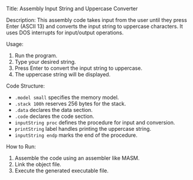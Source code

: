 Title: Assembly Input String and Uppercase Converter

Description:
This assembly code takes input from the user until they press Enter (ASCII 13) and converts the input string to uppercase characters. It uses DOS interrupts for input/output operations.

Usage:
1. Run the program.
2. Type your desired string.
3. Press Enter to convert the input string to uppercase.
4. The uppercase string will be displayed.

Code Structure:
- `.model small` specifies the memory model.
- `.stack 100h` reserves 256 bytes for the stack.
- `.data` declares the data section.
- `.code` declares the code section.
- `inputString proc` defines the procedure for input and conversion.
- `printString` label handles printing the uppercase string.
- `inputString endp` marks the end of the procedure.

How to Run:
1. Assemble the code using an assembler like MASM.
2. Link the object file.
3. Execute the generated executable file.


